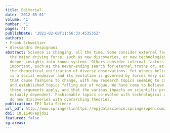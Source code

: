 ```yaml
---
title: Editorial
date: '2012-05-01'
volume: '1'
number: '1'
pages: '1'
publishDate: '2021-02-08T11:56:33.453535Z'
authors:
- Frank Schweitzer
- Alessandro Vespignani
abstract: Science is changing, all the time. Some consider external factors to be
  the major driving force, such as new discoveries, or new technologies that provide
  deeper insights into known systems. Others consider internal factors to be more
  important, such as the never-ending search for eternal truths or, at least, for
  the theoretical unification of diverse observations. Yet others believe that science
  is a social endeavor and its evolution is governed by forces very similar to those
  that cause fashions to change, with new research topics seeming to catch our attention
  and established topics falling out of vogue. We have come to believe that all of
  these arguments apply, and that the various impacts on scientific progress are even
  mutually dependent. Fashionable topics co-evolve with technological advances, as
  do new discoveries with overarching theories.
publication: EPJ Data Science
url_pdf: http://www.springerlinhttps://epjdatascience.springeropen.com/articles/10.1140/epjds1k.com/index/10.1140/epjds1
doi: 10.1140/epjds1
featured: false
sg-areas:
---
```

